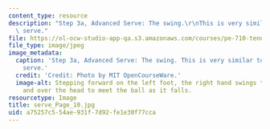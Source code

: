 ```yaml
---
content_type: resource
description: "Step 3a, Advanced Serve: The swing.\r\nThis is very similar to the basic\
  \ serve."
file: https://ol-ocw-studio-app-qa.s3.amazonaws.com/courses/pe-710-tennis-spring-2007/a75257c554ae931f7d92fe1e30f77cca_serve_Page_10.jpg
file_type: image/jpeg
image_metadata:
  caption: 'Step 3a, Advanced Serve: The swing. This is very similar to the basic
    serve.'
  credit: 'Credit: Photo by MIT OpenCourseWare.'
  image-alt: Stepping forward on the left foot, the right hand swings the racket up
    and over the head to meet the ball as it falls.
resourcetype: Image
title: serve_Page_10.jpg
uid: a75257c5-54ae-931f-7d92-fe1e30f77cca
---
```

